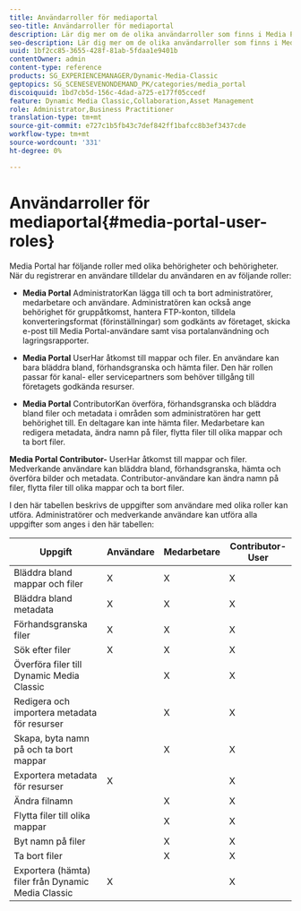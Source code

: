```yaml
---
title: Användarroller för mediaportal
seo-title: Användarroller för mediaportal
description: Lär dig mer om de olika användarroller som finns i Media Portal.
seo-description: Lär dig mer om de olika användarroller som finns i Media Portal.
uuid: 1bf2cc85-3655-428f-81ab-5fdaa1e9401b
contentOwner: admin
content-type: reference
products: SG_EXPERIENCEMANAGER/Dynamic-Media-Classic
geptopics: SG_SCENESEVENONDEMAND_PK/categories/media_portal
discoiquuid: 1bd7cb5d-156c-4dad-a725-e177f05ccedf
feature: Dynamic Media Classic,Collaboration,Asset Management
role: Administrator,Business Practitioner
translation-type: tm+mt
source-git-commit: e727c1b5fb43c7def842ff1bafcc8b3ef3437cde
workflow-type: tm+mt
source-wordcount: '331'
ht-degree: 0%

---
```



# Användarroller för mediaportal{#media-portal-user-roles}

Media Portal har följande roller med olika behörigheter och behörigheter. När du registrerar en användare tilldelar du användaren en av följande roller:

* **Media Portal**
AdministratorKan lägga till och ta bort administratörer, medarbetare och användare. Administratören kan också ange behörighet för gruppåtkomst, hantera FTP-konton, tilldela konverteringsformat (förinställningar) som godkänts av företaget, skicka e-post till Media Portal-användare samt visa portalanvändning och lagringsrapporter.

* **Media Portal**
UserHar åtkomst till mappar och filer. En användare kan bara bläddra bland, förhandsgranska och hämta filer. Den här rollen passar för kanal- eller servicepartners som behöver tillgång till företagets godkända resurser.

* **Media Portal**
ContributorKan överföra, förhandsgranska och bläddra bland filer och metadata i områden som administratören har gett behörighet till. En deltagare kan inte hämta filer. Medarbetare kan redigera metadata, ändra namn på filer, flytta filer till olika mappar och ta bort filer.

**Media Portal Contributor-**
UserHar åtkomst till mappar och filer. Medverkande användare kan bläddra bland, förhandsgranska, hämta och överföra bilder och metadata. Contributor-användare kan ändra namn på filer, flytta filer till olika mappar och ta bort filer.

I den här tabellen beskrivs de uppgifter som användare med olika roller kan utföra. Administratörer och medverkande användare kan utföra alla uppgifter som anges i den här tabellen:

| Uppgift | Användare | Medarbetare | Contributor-User |
|--- |--- |--- |--- |
| Bläddra bland mappar och filer | X | X | X |
| Bläddra bland metadata | X | X | X |
| Förhandsgranska filer | X | X | X |
| Sök efter filer | X | X | X |
| Överföra filer till Dynamic Media Classic |  | X | X |
| Redigera och importera metadata för resurser |  | X | X |
| Skapa, byta namn på och ta bort mappar |  | X | X |
| Exportera metadata för resurser | X |  | X |
| Ändra filnamn |  | X | X |
| Flytta filer till olika mappar |  | X | X |
| Byt namn på filer |  | X | X |
| Ta bort filer |  | X | X |
| Exportera (hämta) filer från Dynamic Media Classic | X |  | X |
